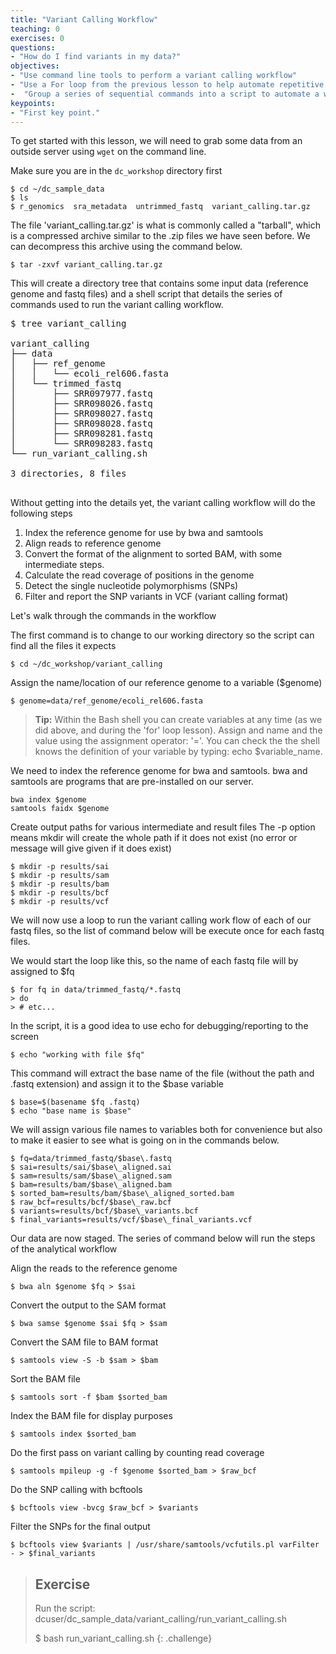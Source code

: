 ```yaml
---
title: "Variant Calling Workflow"
teaching: 0
exercises: 0
questions:
- "How do I find variants in my data?"
objectives:
- "Use command line tools to perform a variant calling workflow"
- "Use a For loop from the previous lesson to help automate repetitive tasks"
-  "Group a series of sequential commands into a script to automate a workflow"
keypoints:
- "First key point."
---
```



To get started with this lesson, we will need to grab some data from an outside
server using `wget` on the command line.

Make sure you are in the `dc_workshop` directory first

    $ cd ~/dc_sample_data
    $ ls 
    $ r_genomics  sra_metadata  untrimmed_fastq  variant_calling.tar.gz

The file 'variant_calling.tar.gz' is what is commonly called a "tarball", which is
a compressed archive similar to the .zip files we have seen before.  We can decompress
this archive using the command below.


    $ tar -zxvf variant_calling.tar.gz

This will create a directory tree that contains some input data (reference genome and fastq files)
and a shell script that details the series of commands used to run the variant calling workflow.

<pre>
$ tree variant_calling

variant_calling
├── data
│   ├── ref_genome
│   │   └── ecoli_rel606.fasta
│   └── trimmed_fastq
│       ├── SRR097977.fastq
│       ├── SRR098026.fastq
│       ├── SRR098027.fastq
│       ├── SRR098028.fastq
│       ├── SRR098281.fastq
│       └── SRR098283.fastq
└── run_variant_calling.sh

3 directories, 8 files

</pre>

Without getting into the details yet, the variant calling workflow will do the following steps

1. Index the reference genome for use by bwa and samtools
2. Align reads to reference genome
3. Convert the format of the alignment to sorted BAM, with some intermediate steps.
4. Calculate the read coverage of positions in the genome
5. Detect the single nucleotide polymorphisms (SNPs)
6. Filter and report the SNP variants in VCF (variant calling format)

Let's walk through the commands in the workflow

The first command is to change to our working directory
so the script can find all the files it expects

    $ cd ~/dc_workshop/variant_calling

Assign the name/location of our reference genome
to a variable ($genome)

    $ genome=data/ref_genome/ecoli_rel606.fasta

>**Tip:** Within the Bash shell you can create variables at any time (as we did above, and during the 'for' loop lesson). Assign and name and the value using the assignment operator: '='. You can check the the shell knows the definition of your variable by typing: echo $variable_name. 

We need to index the reference genome for bwa and samtools. bwa
and samtools are programs that are pre-installed on our server.

    bwa index $genome
    samtools faidx $genome

Create output paths for various intermediate and result files The -p option means mkdir will create the whole path if it does not exist (no error or message will give given if it does exist)

    $ mkdir -p results/sai
    $ mkdir -p results/sam
    $ mkdir -p results/bam
    $ mkdir -p results/bcf
    $ mkdir -p results/vcf

We will now use a loop to run the variant calling work flow of each of our fastq files, so the list of command below will be execute once for each fastq files.

We would start the loop like this, so the name of each fastq file will by assigned to $fq

    $ for fq in data/trimmed_fastq/*.fastq
    > do
    > # etc...


In the script, it is a good idea to use echo for debugging/reporting to the screen

    $ echo "working with file $fq"

This command will extract the base name of the file
(without the path and .fastq extension) and assign it
to the $base variable

    $ base=$(basename $fq .fastq)
    $ echo "base name is $base"

We will assign various file names to variables both
for convenience but also to make it easier to see what 
is going on in the commands below.

    $ fq=data/trimmed_fastq/$base\.fastq
    $ sai=results/sai/$base\_aligned.sai
    $ sam=results/sam/$base\_aligned.sam
    $ bam=results/bam/$base\_aligned.bam
    $ sorted_bam=results/bam/$base\_aligned_sorted.bam
    $ raw_bcf=results/bcf/$base\_raw.bcf
    $ variants=results/bcf/$base\_variants.bcf
    $ final_variants=results/vcf/$base\_final_variants.vcf    

Our data are now staged.  The series of command below will run the steps of the analytical workflow

Align the reads to the reference genome

    $ bwa aln $genome $fq > $sai

Convert the output to the SAM format

    $ bwa samse $genome $sai $fq > $sam

Convert the SAM file to BAM format

    $ samtools view -S -b $sam > $bam

Sort the BAM file

    $ samtools sort -f $bam $sorted_bam

Index the BAM file for display purposes

    $ samtools index $sorted_bam

Do the first pass on variant calling by counting
read coverage

    $ samtools mpileup -g -f $genome $sorted_bam > $raw_bcf

Do the SNP calling with bcftools

    $ bcftools view -bvcg $raw_bcf > $variants

Filter the SNPs for the final output

    $ bcftools view $variants | /usr/share/samtools/vcfutils.pl varFilter - > $final_variants

> ## Exercise
> Run the script: dcuser/dc_sample_data/variant_calling/run_variant_calling.sh
> 
> $ bash run_variant_calling.sh
{: .challenge}






